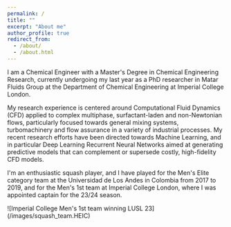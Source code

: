 ```yaml
---
permalink: /
title: ""
excerpt: "About me"
author_profile: true
redirect_from: 
  - /about/
  - /about.html
---
```


I am a Chemical Engineer with a Master's Degree in Chemical Engineering Research, currently undergoing my last year as a PhD researcher in Matar Fluids Group at the Department of Chemical Engineering at Imperial College London.

My research experience is centered around Computational Fluid Dynamics (CFD) applied to complex multiphase, surfactant-laden and non-Newtonian flows, particularly focused towards general mixing systems, turbomachinery and flow assurance in a variety of industrial processes. My recent research efforts have been directed towards Machine Learning, and in particular Deep Learning Recurrent Neural Networks aimed at generating predictive models that can complement or supersede costly, high-fidelity CFD models.

I'm an enthusiastic squash player, and I have played for the Men's Elite category team at the Universidad de Los Andes in Colombia from 2017 to 2019, and for the Men's 1st team at Imperial College London, where I was appointed captain for the 23/24 season. 

<span style="display:block; ">
![Imperial College Men's 1st team winning LUSL 23](/images/squash_team.HEIC)
</span>